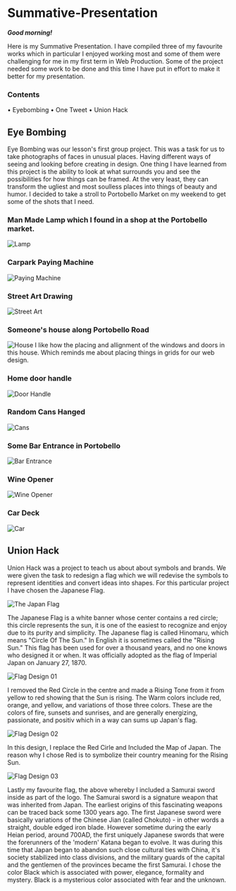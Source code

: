 # Summative-Presentation

**_Good morning!_**

Here is my Summative Presentation. I have compiled three of my favourite works which in particular I enjoyed working most and some of them were challenging for me in my first term in Web Production. Some of the project needed some work to be done and this time I have put in effort to make it better for my presentation.

### Contents

• Eyebombing
• One Tweet
• Union Hack

## Eye Bombing

Eye Bombing was our lesson's first group project. This was a task for us to take photographs of faces in unusual places. Having different ways of seeing and looking before creating in design. One thing I have learned from this project is the ability to look at what surrounds you and see the possibilities for how things can be framed. At the very least, they can transform the ugliest and most soulless places into things of beauty and humor. I decided to take a stroll to Portobello Market on my weekend to get some of the shots that I need.

### Man Made Lamp which I found in a shop at the Portobello market. 

![Lamp](https://github.com/globaltrashchic/eyesbombing/blob/master/image.jpg)

### Carpark Paying Machine

![Paying Machine](https://github.com/globaltrashchic/eyesbombing/blob/master/unnamed-02.jpg)

### Street Art Drawing

![Street Art](https://github.com/globaltrashchic/eyesbombing/blob/master/unnamed-03.jpg)

### Someone's house along Portobello Road

![House](https://github.com/globaltrashchic/eyesbombing/blob/master/unnamed-04.jpg)
I like how the placing and allignment of the windows and doors in this house. Which reminds me about placing things in grids for our web design. 

### Home door handle

![Door Handle](https://github.com/globaltrashchic/eyesbombing/blob/master/unnamed-1.jpg)

### Random Cans Hanged

![Cans](https://github.com/globaltrashchic/eyesbombing/blob/master/unnamed-2.jpg)

### Some Bar Entrance in Portobello

![Bar Entrance](https://github.com/globaltrashchic/eyesbombing/blob/master/unnamed0.jpg)

### Wine Opener

![Wine Opener](https://github.com/globaltrashchic/eyesbombing/blob/master/d89c8d85890ef09dc7715a60671cc838.jpg)

### Car Deck

![Car](https://github.com/globaltrashchic/eyesbombing/blob/master/e907dea5e50eacf413f0f04d34bf4c4c.jpg)


## Union Hack

Union Hack was a project to teach us about about symbols and brands. We were given the task to redesign a flag which we will redevise the symbols to represent identities and convert ideas into shapes. For this particular project I have chosen the Japanese Flag.

![The Japan Flag](https://github.com/globaltrashchic/Union-Hack/blob/master/sun01.gif)

The Japanese Flag is a white banner whose center contains a red circle; this circle represents the sun, it is one of the easiest to recognize and enjoy due to its purity and simplicity. The Japanese flag is called Hinomaru, which means "Circle Of The Sun." In English it is sometimes called the "Rising Sun." This flag has been used for over a thousand years, and no one knows who designed it or when. It was officially adopted as the flag of Imperial Japan on January 27, 1870. 

![Flag Design 01](https://github.com/globaltrashchic/Union-Hack/blob/master/Sun03.jpg)

I removed the Red Circle in the centre and made a Rising Tone from it from yellow to red showing that the Sun is rising. The Warm colors include red, orange, and yellow, and variations of those three colors. These are the colors of fire, sunsets and sunrises, and are generally energizing, passionate, and positiv which in a way can sums up Japan's flag. 

![Flag Design 02](https://github.com/globaltrashchic/Union-Hack/blob/master/Sun01-01.jpg)

In this design, I replace the Red Cirle and Included the Map of Japan. The reason why I chose Red is to symbolize their country meaning for the Rising Sun.

![Flag Design 03](https://github.com/globaltrashchic/Union-Hack/blob/master/Sun02-01.jpg)

Lastly my favourite flag, the above whereby I included a Samurai sword inside as part of the logo. The Samurai sword is a signature weapon that was inherited from Japan. The earliest origins of this fascinating weapons can be traced back some 1300 years ago. The first Japanese sword were basically variations of the Chinese Jian (called Chokuto) - in other words a straight, double edged iron blade. However sometime during the early Heian period, around 700AD, the first uniquely Japanese swords that were the forerunners of the 'modern' Katana began to evolve. It was during this time that Japan began to abandon such close cultural ties with China, it's society stabilized into class divisions, and the military guards of the capital and the gentlemen of the provinces became the first Samurai. I chose the color Black which is associated with power, elegance, formality and mystery. Black is a mysterious color associated with fear and the unknown.



